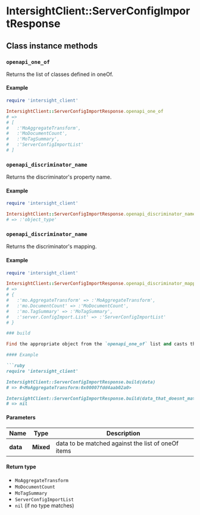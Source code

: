 # IntersightClient::ServerConfigImportResponse

## Class instance methods

### `openapi_one_of`

Returns the list of classes defined in oneOf.

#### Example

```ruby
require 'intersight_client'

IntersightClient::ServerConfigImportResponse.openapi_one_of
# =>
# [
#   :'MoAggregateTransform',
#   :'MoDocumentCount',
#   :'MoTagSummary',
#   :'ServerConfigImportList'
# ]
```

### `openapi_discriminator_name`

Returns the discriminator's property name.

#### Example

```ruby
require 'intersight_client'

IntersightClient::ServerConfigImportResponse.openapi_discriminator_name
# => :'object_type'
```

### `openapi_discriminator_name`

Returns the discriminator's mapping.

#### Example

```ruby
require 'intersight_client'

IntersightClient::ServerConfigImportResponse.openapi_discriminator_mapping
# =>
# {
#   :'mo.AggregateTransform' => :'MoAggregateTransform',
#   :'mo.DocumentCount' => :'MoDocumentCount',
#   :'mo.TagSummary' => :'MoTagSummary',
#   :'server.ConfigImport.List' => :'ServerConfigImportList'
# }

### build

Find the appropriate object from the `openapi_one_of` list and casts the data into it.

#### Example

```ruby
require 'intersight_client'

IntersightClient::ServerConfigImportResponse.build(data)
# => #<MoAggregateTransform:0x00007fdd4aab02a0>

IntersightClient::ServerConfigImportResponse.build(data_that_doesnt_match)
# => nil
```

#### Parameters

| Name | Type | Description |
| ---- | ---- | ----------- |
| **data** | **Mixed** | data to be matched against the list of oneOf items |

#### Return type

- `MoAggregateTransform`
- `MoDocumentCount`
- `MoTagSummary`
- `ServerConfigImportList`
- `nil` (if no type matches)

